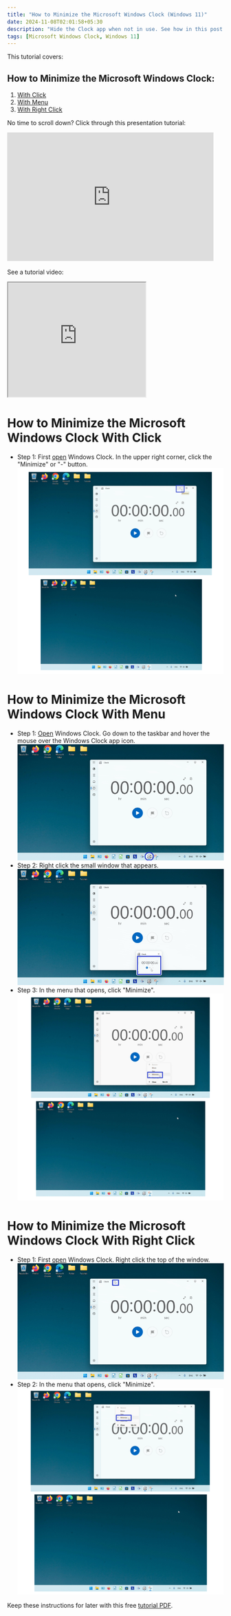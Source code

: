 ```yaml
---
title: "How to Minimize the Microsoft Windows Clock (Windows 11)"
date: 2024-11-08T02:01:58+05:30
description: "Hide the Clock app when not in use. See how in this post."
tags: [Microsoft Windows Clock, Windows 11]
---
```

This tutorial covers:

## How to Minimize the Microsoft Windows Clock:
1. [With Click](#1)
2. [With Menu](#2)
3. [With Right Click](#3)

<p>No time to scroll down? Click through this presentation tutorial:</p>
<iframe src="https://docs.google.com/presentation/d/1pvB-OGy86_k8fSAOqClPBNmnM4HyB7bhY7lDI6mgrF8/embed?start=false&loop=false&delayms=3000" frameborder="0" width="480" height="299" allowfullscreen="true" mozallowfullscreen="true" webkitallowfullscreen="true"></iframe>

<br />

See a tutorial video:
<iframe class="BLOG_video_class" allowfullscreen="" youtube-src-id="qpcwS6A9v5I" width="320" height="266" src="https://www.youtube.com/embed/qpcwS6A9v5I"></iframe>

<br />

<h1 id="1">How to Minimize the Microsoft Windows Clock With Click</h1>

* Step 1: First [open](https://qhtutorials.github.io/posts/how-to-open-microsoft-windows-clock/) Windows Clock. In the upper right corner, click the "Minimize" or "-" button. <div class="stepimage">![Two screenshots where the cursor clicks the "-" button, and the empty Desktop appears as the Windows Clock app minimizes.](blogclickminimize.png "Click 'X' ")</div>

<h1 id="2">How to Minimize the Microsoft Windows Clock With Menu</h1>

* Step 1: [Open](https://qhtutorials.github.io/posts/how-to-open-microsoft-windows-clock/) Windows Clock. Go down to the taskbar and hover the mouse over the Windows Clock app icon. <div class="stepimage">![A screenshot of the cursor hovering over the app icon on the taskbar.](bloghoveroverappiconedit.png "Hover over the app icon")</div>
* Step 2: Right click the small window that appears. <div class="stepimage">![A screenshot of the cursor right clicking the small window.](blogrightclicksmallwindowedit.png "Right click the small window")</div>
* Step 3: In the menu that opens, click "Minimize". <div class="stepimage">![Two screenshots of the cursor clicking the "Minimize" option in the menu, and the empty Desktop appears as the Windows Clock app minimizes.](bloghoverrightclickminimize.png "Click 'Minimize' ")</div>

<h1 id="3">How to Minimize the Microsoft Windows Clock With Right Click</h1>

* Step 1: First [open](https://qhtutorials.github.io/posts/how-to-open-microsoft-windows-clock/) Windows Clock. Right click the top of the window. <div class="stepimage">![A screenshot of the cursor right clicking the top of the Windows Clock app.](blogrightclicktopminimize1edit.png "Right click the top of the window")</div>
* Step 2: In the menu that opens, click "Minimize". <div class="stepimage">![Two screenshots where the cursor clicks the "Minimize" option in the menu, and the empty Desktop appears as the Windows Clock minimizes.](blogrightclickminimize.png "Click 'Minimize' ")</div>

Keep these instructions for later with this free [tutorial PDF](https://drive.google.com/file/d/1BITqmTaMlu3tTVtu6H9wqJy0gYjdADfq/view?usp=sharing).

<br />







